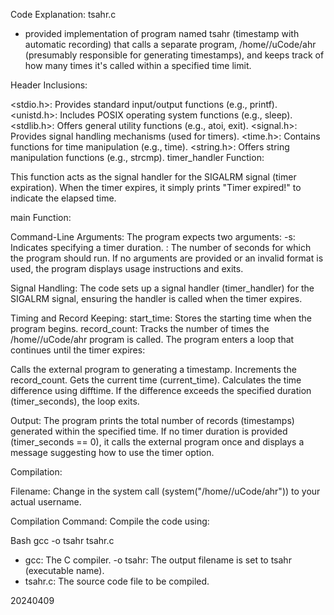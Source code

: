 Code Explanation: tsahr.c

- provided implementation of program named tsahr (timestamp with automatic recording) that calls a separate program, /home/<USER>/uCode/ahr (presumably responsible for generating timestamps), and keeps track of how many times it's called within a specified time limit.

Header Inclusions:

<stdio.h>: Provides standard input/output functions (e.g., printf).
<unistd.h>: Includes POSIX operating system functions (e.g., sleep).
<stdlib.h>: Offers general utility functions (e.g., atoi, exit).
<signal.h>: Provides signal handling mechanisms (used for timers).
<time.h>: Contains functions for time manipulation (e.g., time).
<string.h>: Offers string manipulation functions (e.g., strcmp).
timer_handler Function:

This function acts as the signal handler for the SIGALRM signal (timer expiration).
When the timer expires, it simply prints "Timer expired!" to indicate the elapsed time.

main Function:

Command-Line Arguments:
The program expects two arguments:
-s: Indicates specifying a timer duration.
<seconds>: The number of seconds for which the program should run.
If no arguments are provided or an invalid format is used, the program displays usage instructions and exits.

Signal Handling:
The code sets up a signal handler (timer_handler) for the SIGALRM signal, ensuring the handler is called when the timer expires.

Timing and Record Keeping:
start_time: Stores the starting time when the program begins.
record_count: Tracks the number of times the /home/<USER>/uCode/ahr program is called.
The program enters a loop that continues until the timer expires:

Calls the external program to generating a timestamp.
Increments the record_count.
Gets the current time (current_time).
Calculates the time difference using difftime.
If the difference exceeds the specified duration (timer_seconds), the loop exits.

Output:
The program prints the total number of records (timestamps) generated within the specified time.
If no timer duration is provided (timer_seconds == 0), it calls the external program once and displays a message suggesting how to use the timer option.

Compilation:

Filename: Change <USER> in the system call (system("/home/<USER>/uCode/ahr")) to your actual username. 

Compilation Command: Compile the code using:

Bash
gcc -o tsahr tsahr.c
- gcc: The C compiler.
-o tsahr: The output filename is set to tsahr (executable name).
- tsahr.c: The source code file to be compiled.

20240409
